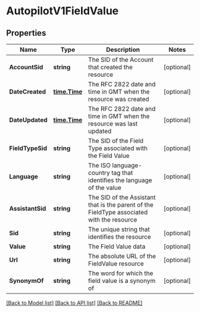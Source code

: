 # AutopilotV1FieldValue

## Properties

Name | Type | Description | Notes
------------ | ------------- | ------------- | -------------
**AccountSid** | **string** | The SID of the Account that created the resource |[optional] 
**DateCreated** | [**time.Time**](time.Time.md) | The RFC 2822 date and time in GMT when the resource was created |[optional] 
**DateUpdated** | [**time.Time**](time.Time.md) | The RFC 2822 date and time in GMT when the resource was last updated |[optional] 
**FieldTypeSid** | **string** | The SID of the Field Type associated with the Field Value |[optional] 
**Language** | **string** | The ISO language-country tag that identifies the language of the value |[optional] 
**AssistantSid** | **string** | The SID of the Assistant that is the parent of the FieldType associated with the resource |[optional] 
**Sid** | **string** | The unique string that identifies the resource |[optional] 
**Value** | **string** | The Field Value data |[optional] 
**Url** | **string** | The absolute URL of the FieldValue resource |[optional] 
**SynonymOf** | **string** | The word for which the field value is a synonym of |[optional] 

[[Back to Model list]](../README.md#documentation-for-models) [[Back to API list]](../README.md#documentation-for-api-endpoints) [[Back to README]](../README.md)


